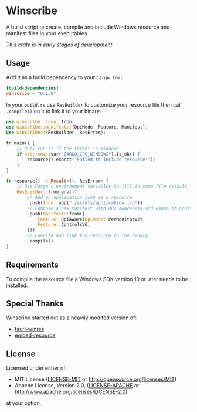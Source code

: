 # Winscribe

A build script to create, compile and include Windows resource and manifest files in your executables.

_This crate is in early stages of development._

## Usage

Add it as a build dependency to your `Cargo.toml`.

```toml
[build-dependencies]
winscribe = "0.1.0"
```

In your `build.rs` use `ResBuilder` to customize your resource file then call `.compile()` on it to link it to your binary.

```rust
use winscribe::icon::Icon;
use winscribe::manifest::{DpiMode, Feature, Manifest};
use winscribe::{ResBuilder, ResError};

fn main() {
    // Only run it if the target is Windows
    if std::env::var("CARGO_CFG_WINDOWS").is_ok() {
        resource().expect("Failed to include resource!");
    }
}

fn resource() -> Result<(), ResError> {
    // Use Cargo's environment variables to fill in some file details
    ResBuilder::from_env()?
        // Add an application icon as a resource
        .push(Icon::app("./assets/application.ico"))
        // Compose a new manifest with DPI awareness and usage of Controls DLL v6
        .push(Manifest::from([
            Feature::DpiAware(DpiMode::PerMonitorV2),
            Feature::ControlsV6,
        ]))
        // Compile and link the resource to the binary
        .compile()
}
```

## Requirements

To compile the resource file a Windows SDK version 10 or later needs to be installed.

## Special Thanks

Winscribe started out as a heavily modifed version of:
* [tauri-winres](https://crates.io/crates/tauri-winres)
* [embed-resource](https://crates.io/crates/embed-resource)

## License

Licensed under either of

 * MIT License ([LICENSE-MIT](LICENSE-MIT) or http://opensource.org/licenses/MIT)
 * Apache License, Version 2.0, ([LICENSE-APACHE](LICENSE-APACHE) or http://www.apache.org/licenses/LICENSE-2.0)

at your option.